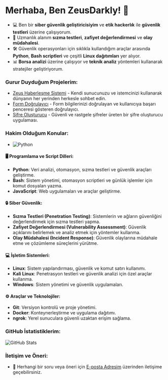 # Merhaba, Ben ZeusDarkly! 👋

- 💻 Ben bir **siber güvenlik geliştiricisiyim** ve **etik hackerlık** ile **güvenlik testleri** üzerine çalışıyorum.
- 🔐 Uzmanlık alanım **sızma testleri**, **zafiyet değerlendirmesi** ve **olay müdahalesi**.
- 🛠️ Güvenlik operasyonları için sıklıkla kullandığım araçlar arasında **Python**, **Bash scriptleri** ve çeşitli **Linux dağıtımları** yer alıyor.
- 📊 **Borsa analizi** üzerine çalışıyor ve **teknik analiz** yöntemleri kullanarak stratejiler geliştiriyorum.

### Gurur Duyduğum Projelerim:
- [Zeus Haberleşme Sistemi](https://github.com/zeusdarkly/Zeus-Haberlesme-Sistemi) - Kendi sunucunuzu ve istemcinizi kullanarak dünyanın her yerinden herkesle sohbet edin.
- [Form Doğrulayıcı](https://github.com/zeusdarkly/speed-checker) - Form bilgilerinizi doğrulayan ve kullanıcıya başarı penceresi gösteren doğrulayıcı.
- [Şifre Oluşturucu](https://github.com/zeusdarkly/Sifre-Olusturucu) - Güvenli ve rastgele şifreler üreten bir şifre oluşturucu uygulaması.

### Hakim Olduğum Konular:
- ![Python](https://img.shields.io/badge/Python-3776AB?style=for-the-badge&logo=python&logoColor=white)
#### 🖥️ Programlama ve Script Dilleri:
- **Python**: Veri analizi, otomasyon, sızma testleri ve güvenlik araçları geliştirme.
- **Bash**: Sistem yönetimi, otomasyon scriptleri ve günlük işlemler için komut dosyaları yazma.
- **JavaScript**: Web uygulamaları ve araçlar geliştirme.

#### 🔒 Siber Güvenlik:
- **Sızma Testleri (Penetration Testing)**: Sistemlerin ve ağların güvenliğini değerlendirmek için sızma testleri yapma.
- **Zafiyet Değerlendirmesi (Vulnerability Assessment)**: Güvenlik açıklarını belirlemek ve analiz etmek için yöntemler kullanma.
- **Olay Müdahalesi (Incident Response)**: Güvenlik olaylarına müdahale etme ve çözümleme süreçlerini yürütme.

#### 💻 İşletim Sistemleri:
- **Linux**: Sistem yapılandırması, güvenlik ve komut satırı kullanımı.
- **Kali Linux**: Penetrasyon testleri ve güvenlik analizi için özel araçlar kullanma.
- **Windows**: Sistem yönetimi ve güvenlik uygulamaları.

#### ⚙️ Araçlar ve Teknolojiler:
- **Git**: Versiyon kontrolü ve proje yönetimi.
- **Docker**: Konteynerleştirme ve uygulama dağıtımı.
- **ngrok**: Yerel sunuculara güvenli uzaktan erişim sağlama.

### GitHub İstatistiklerim:
![GitHub Stats](https://github-readme-stats.vercel.app/api?username=zeusdarkly&show_icons=true&theme=radical)

### İletişim ve Öneri:
- 📧 Herhangi bir soru veya öneri için [E-posta Adresim](mailto:yazilim887@gmail.com) üzerinden iletişime geçebilirsiniz.
